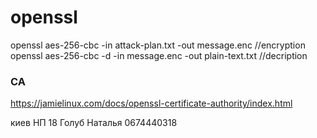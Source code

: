 openssl
=======

openssl aes-256-cbc -in attack-plan.txt -out message.enc      //encryption  
openssl aes-256-cbc -d -in message.enc -out plain-text.txt    //decription


### CA
https://jamielinux.com/docs/openssl-certificate-authority/index.html


киев НП 18
Голуб Наталья
0674440318